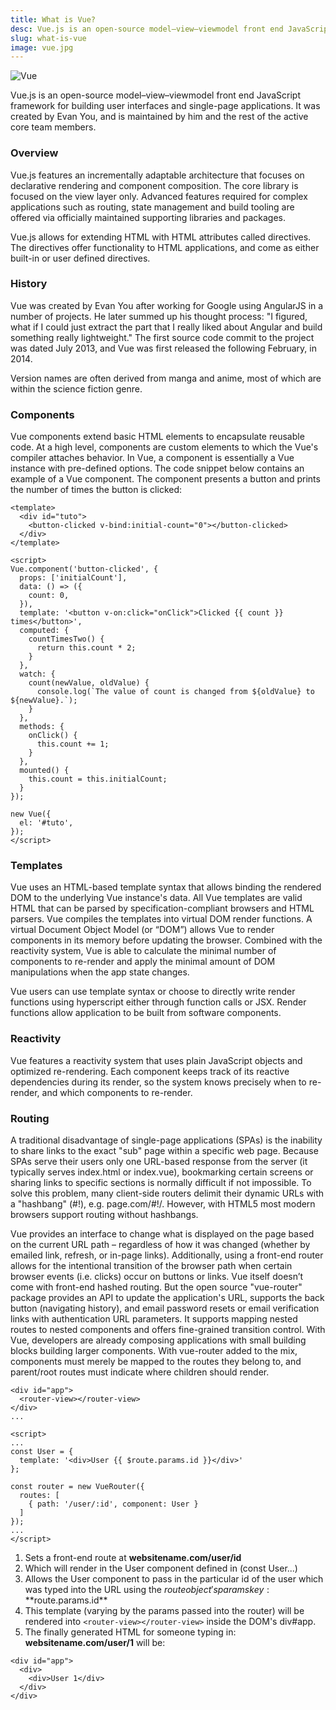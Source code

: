 ```yaml
---
title: What is Vue?
desc: Vue.js is an open-source model–view–viewmodel front end JavaScript framework for building user interfaces and single-page applications. It was created by Evan You, and is maintained by him and the rest of the active core team members.
slug: what-is-vue
image: vue.jpg
---
```


![Vue](https://images.pexels.com/photos/92904/pexels-photo-92904.jpeg?auto=compress&cs=tinysrgb&dpr=2&h=750&w=1260)

Vue.js is an open-source model–view–viewmodel front end JavaScript framework for building user interfaces and single-page applications. It was created by Evan You, and is maintained by him and the rest of the active core team members.

### Overview

Vue.js features an incrementally adaptable architecture that focuses on declarative rendering and component composition. The core library is focused on the view layer only. Advanced features required for complex applications such as routing, state management and build tooling are offered via officially maintained supporting libraries and packages.

Vue.js allows for extending HTML with HTML attributes called directives. The directives offer functionality to HTML applications, and come as either built-in or user defined directives.

### History

Vue was created by Evan You after working for Google using AngularJS in a number of projects. He later summed up his thought process: "I figured, what if I could just extract the part that I really liked about Angular and build something really lightweight." The first source code commit to the project was dated July 2013, and Vue was first released the following February, in 2014.

Version names are often derived from manga and anime, most of which are within the science fiction genre.

### Components

Vue components extend basic HTML elements to encapsulate reusable code. At a high level, components are custom elements to which the Vue's compiler attaches behavior. In Vue, a component is essentially a Vue instance with pre-defined options. The code snippet below contains an example of a Vue component. The component presents a button and prints the number of times the button is clicked:

```
<template>
  <div id="tuto">
    <button-clicked v-bind:initial-count="0"></button-clicked>
  </div>
</template>

<script>
Vue.component('button-clicked', {
  props: ['initialCount'],
  data: () => ({
    count: 0,
  }),
  template: '<button v-on:click="onClick">Clicked {{ count }} times</button>',
  computed: {
    countTimesTwo() {
      return this.count * 2;
    }
  },
  watch: {
    count(newValue, oldValue) {
      console.log(`The value of count is changed from ${oldValue} to ${newValue}.`);
    }
  },
  methods: {
    onClick() {
      this.count += 1;
    }
  },
  mounted() {
    this.count = this.initialCount;
  }
});

new Vue({
  el: '#tuto',
});
</script>

```

### Templates

Vue uses an HTML-based template syntax that allows binding the rendered DOM to the underlying Vue instance's data. All Vue templates are valid HTML that can be parsed by specification-compliant browsers and HTML parsers. Vue compiles the templates into virtual DOM render functions. A virtual Document Object Model (or “DOM”) allows Vue to render components in its memory before updating the browser. Combined with the reactivity system, Vue is able to calculate the minimal number of components to re-render and apply the minimal amount of DOM manipulations when the app state changes.

Vue users can use template syntax or choose to directly write render functions using hyperscript either through function calls or JSX. Render functions allow application to be built from software components.

### Reactivity

Vue features a reactivity system that uses plain JavaScript objects and optimized re-rendering. Each component keeps track of its reactive dependencies during its render, so the system knows precisely when to re-render, and which components to re-render.

### Routing

A traditional disadvantage of single-page applications (SPAs) is the inability to share links to the exact "sub" page within a specific web page. Because SPAs serve their users only one URL-based response from the server (it typically serves index.html or index.vue), bookmarking certain screens or sharing links to specific sections is normally difficult if not impossible. To solve this problem, many client-side routers delimit their dynamic URLs with a "hashbang" (#!), e.g. page.com/#!/. However, with HTML5 most modern browsers support routing without hashbangs.

Vue provides an interface to change what is displayed on the page based on the current URL path – regardless of how it was changed (whether by emailed link, refresh, or in-page links). Additionally, using a front-end router allows for the intentional transition of the browser path when certain browser events (i.e. clicks) occur on buttons or links. Vue itself doesn’t come with front-end hashed routing. But the open source "vue-router" package provides an API to update the application's URL, supports the back button (navigating history), and email password resets or email verification links with authentication URL parameters. It supports mapping nested routes to nested components and offers fine-grained transition control. With Vue, developers are already composing applications with small building blocks building larger components. With vue-router added to the mix, components must merely be mapped to the routes they belong to, and parent/root routes must indicate where children should render.

```
<div id="app">
  <router-view></router-view>
</div>
...

<script>
...
const User = {
  template: '<div>User {{ $route.params.id }}</div>'
};

const router = new VueRouter({
  routes: [
    { path: '/user/:id', component: User }
  ]
});
...
</script>

```

1. Sets a front-end route at **websitename.com/user/id**
2. Which will render in the User component defined in (const User...)
3. Allows the User component to pass in the particular id of the user which was typed into the URL using the $route object's params key: **$route.params.id**
4. This template (varying by the params passed into the router) will be rendered into ``` <router-view></router-view> ``` inside the DOM's div#app.
5. The finally generated HTML for someone typing in: **websitename.com/user/1** will be:

```
<div id="app">
  <div>
    <div>User 1</div>
  </div>
</div>

```